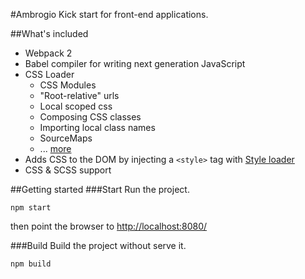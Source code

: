 #Ambrogio
Kick start for front-end applications.

##What's included
  - Webpack 2
  - Babel compiler for writing next generation JavaScript
  - CSS Loader
    - CSS Modules
    - "Root-relative" urls
    - Local scoped css
    - Composing CSS classes
    - Importing local class names
    - SourceMaps
    - ... [more][css-loader]
  - Adds CSS to the DOM by injecting a `<style>` tag with [Style loader][style-loader]
  - CSS & SCSS support

##Getting started
###Start
Run the project.

```
npm start
```
then point the browser to [http://localhost:8080/][localhost]

###Build
Build the project without serve it.

```
npm build
```


[css-loader]: <https://github.com/webpack/css-loader>
[style-loader]: <https://github.com/webpack/style-loader>
[localhost]: <http://localhost:8080/>
